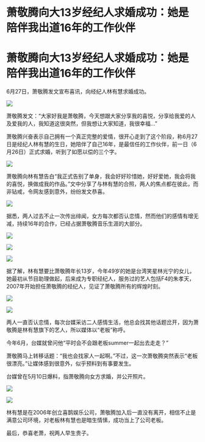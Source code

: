 # 萧敬腾向大13岁经纪人求婚成功：她是陪伴我出道16年的工作伙伴

# 萧敬腾向大13岁经纪人求婚成功：她是陪伴我出道16年的工作伙伴

6月27日，萧敬腾发文宣布喜讯，向经纪人林有慧求婚成功。

![](https://inews.gtimg.com/news_bt/OogstfpinL9KmeQObjPy-9dPY0pwK1HwvZEyIzKwCWI0oAA/1000)

萧敬腾发文：“大家好我是萧敬腾，今天想跟大家分享我的喜悦，分享给我爱的人及爱我的人，我知道这很突然，但我想让大家知道，我很幸福...”

萧敬腾兴奋表示自己拥有一个真正完整的爱情，很开心走到了这个阶段，称6月27日是经纪人林有慧的生日，她陪伴了自己16年，是最信任的工作伙伴，前一日（6月26日）正式求婚，听到了如愿以偿的三个字。

![](https://inews.gtimg.com/news_bt/Olp_37rEAuX6_gNv3MB5bHoIP4fkzTAmfsH4BM6qdAlfAAA/1000)

萧敬腾向林有慧告白“我正式告别了单身，我会好好珍惜她，好好爱她，我会将我的喜悦，换做成我的作品。”文中分享了与林有慧的合照，两人的焦点都在彼此，而非钻戒，令网友感到意外，纷纷发文恭喜。

![](https://inews.gtimg.com/news_bt/OrRcIyIIbdiQR1gem5ZN_S4WaHgE9npfKvNCtW8c8yttwAA/1000)

据悉，两人过去不止一次传出绯闻，女方每次都否认恋情，然而他们的感情有增无减，持续16年的合作，已经占据萧敬腾音乐生涯的大部分。

![](https://inews.gtimg.com/news_bt/OaGakjvYC0f2aOn4BohfMj97HYx9UQWp7FjIhFG6885f0AA/1000)

![](https://inews.gtimg.com/news_bt/OLWnoNGPtAXMOZgPS02LeN2zHRTK0DYfFfNhzZ5X0NFcgAA/1000)

![](https://inews.gtimg.com/news_bt/OE8KrjBS7ayBmWIk_HZihj8ssFkDaGiC99Y_4a1sCMuikAA/1000)

据了解，林有慧要比萧敬腾年长13岁，今年49岁的她是台湾笑星林光宁的女儿，她最初从节目助理做起，后来成为专职经纪人，服务过的艺人包括F4的朱孝天，2007年开始担任萧敬腾的经纪人，见证了萧敬腾所有的辉煌时刻。

![](https://inews.gtimg.com/news_bt/OfmxlX6w3rsJtDDfd02tLqI9NGveOO95I9GIQ8MwpNteAAA/1000)

![](https://inews.gtimg.com/news_bt/OVVo1WoOc_ThZ1JqaMqwelvHhj2fO7_ZTmniYgGPm_RJQAA/1000)

两人一直否认恋情，每次台媒采访二人感情生活，他总会找其他话题岔开，因为萧敬腾是林有慧旗下的艺人，所以媒体以“老板”称呼。

今年6月，台媒就曾问他“平时会不会跟老板summer一起出去走走？”

萧敬腾马上转移话题：“我也会找家人一起啊。”不过，这一次萧敬腾突然表示“老板很漂亮。”让媒体感到很意外，似乎预料到有事要发生。

台媒曾在5月10日爆料，指萧敬腾向女方求婚，并公开照片。

![](https://inews.gtimg.com/news_bt/OrBKDQl4CP4uzVBo9lLjoLr96myClRxRHjpwMmS5EqM7wAA/1000)

![](https://inews.gtimg.com/news_bt/Oe7cQlvX5d0kaZcS8y94cMaWH6JltB6i1uSg7d1Y3lozwAA/1000)

林有慧是在2006年创立喜鹊娱乐公司，萧敬腾加入后一直没有离开，相信不止是满意公司环境，对老板林有慧也是暗生情愫，成功当上了公司老板。

最后，恭喜老萧，祝两人早生贵子。

